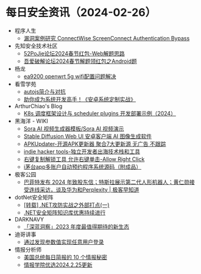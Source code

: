 # 每日安全资讯（2024-02-26）

- 程序人生
  - [漏洞案例研究 ConnectWise ScreenConnect Authentication Bypass](http://programlife.net/2024/02/25/ConnectWise-ScreenConnect-Authentication-Bypass/)
- 先知安全技术社区
  - [52PoJie论坛2024春节红包-Web解题思路](https://xz.aliyun.com/t/13728)
  - [吾爱破解论坛2024春节解题领红包之Android题](https://xz.aliyun.com/t/13807)
- 杨龙
  - [ea9200 openwrt 5g wifi配置问题解决](https://www.yanglong.pro/ea9200-openwrt-5g-wifi%e9%85%8d%e7%bd%ae%e9%97%ae%e9%a2%98%e8%a7%a3%e5%86%b3/)
- 看雪学苑
  - [autojs简介与对抗](https://mp.weixin.qq.com/s?__biz=MjM5NTc2MDYxMw==&mid=2458542614&idx=1&sn=9573296d611194968fc1d0abb2d843f7&chksm=b18d529c86fadb8a87c559247031c1d812a8278862c600b2994939dd50bdf5ebdfb84cb52596&scene=58&subscene=0#rd)
  - [助你成为系统开发高手！《安卓系统定制实战》](https://mp.weixin.qq.com/s?__biz=MjM5NTc2MDYxMw==&mid=2458542614&idx=2&sn=b478571884ce5ad2ae17784c337a96bc&chksm=b18d529c86fadb8a2c2d621e255c22d0adc1d6dd29f5f0d8295d3a31aa8c98cd57978593e820&scene=58&subscene=0#rd)
- ArthurChiao's Blog
  - [K8s 调度框架设计与 scheduler plugins 开发部署示例（2024）](https://arthurchiao.github.io/blog/k8s-scheduling-plugins-zh/)
- 黑海洋 - WIKI
  - [Sora AI 视频生成器模板/Sora AI 视频演示](https://blog.upx8.com/4079)
  - [Stable Diffusion Web UI 安卓客户端 AI 图像生成软件](https://blog.upx8.com/4078)
  - [APKUpdater-开源APK更新器 聚合7大更新源 无广告 不跟踪](https://blog.upx8.com/4077)
  - [indie hacker tools-独立开发者出海技术栈和工具](https://blog.upx8.com/4076)
  - [右键复制解锁工具 允许右键单击-Allow Right Click](https://blog.upx8.com/4075)
  - [i茅台app多账户自动预约程序系统源码（附成品）](https://blog.upx8.com/4074)
- 极客公园
  - [巴菲特发布 2024 年致股东信；特斯拉展示第二代人形机器人；黄仁勋接受连线采访，谈及华为和Perplexity | 极客早知道](https://mp.weixin.qq.com/s?__biz=MTMwNDMwODQ0MQ==&mid=2653034187&idx=1&sn=d25ac08ef8fcc3f3209e35f564c8186d&chksm=7e576b7d4920e26bc8372f0f7eb666ac3aed25ef1196507c0959c0ade1fe0a8177acfc99aded&scene=58&subscene=0#rd)
- dotNet安全矩阵
  - [[转载] .NET攻防实战之外部打点(一)](https://mp.weixin.qq.com/s?__biz=MzUyOTc3NTQ5MA==&mid=2247490811&idx=1&sn=745500ce1d3cd0312c899f6eb9a0aeca&chksm=fa5ab216cd2d3b00b21a32579cf00fb7ad68d1d4963a9cd3d9da61874ec5825477f493bc4d5b&scene=58&subscene=0#rd)
  - [.NET安全矩阵知识库优惠持续进行](https://mp.weixin.qq.com/s?__biz=MzUyOTc3NTQ5MA==&mid=2247490811&idx=2&sn=0352cda3f20d63bc72a145475c3e3949&chksm=fa5ab216cd2d3b007cc274c0aa55dc7fde40c536ff6a9b36bd3af85a898bfb802d7f2eba9525&scene=58&subscene=0#rd)
- DARKNAVY
  - [「深蓝洞察」2023 年度最值得期待的新生态](https://mp.weixin.qq.com/s?__biz=MzkyMjM5MTk3NQ==&mid=2247485433&idx=1&sn=17bc4f6859ed9d9500c65f72ae327bc0&chksm=c1f44331f683ca27b1b91cf722a299396261c3eb2e10e81cc24e1ac40638ee35523360ab0037&scene=58&subscene=0#rd)
- 迪哥讲事
  - [通过发现参数值实现任意用户登录](https://mp.weixin.qq.com/s?__biz=MzIzMTIzNTM0MA==&mid=2247493622&idx=1&sn=077673f5190019732f79625a77cc4cf0&chksm=e8a5ed95dfd2648389c1e0d2b7f0ec21358a7a9a18a54e5eae167bcc3b4b5a3c66a13b4c58b0&scene=58&subscene=0#rd)
- 情报分析师
  - [美国总统每日简报的 10 个情报秘密](https://mp.weixin.qq.com/s?__biz=MzA3Mjc1MTkwOA==&mid=2650546400&idx=1&sn=8986175e99f5bb8aaf76cddd29726346&chksm=87110eabb06687bdc72009caffc49ba5d187034514e7346389a36451a737100b94829b0bbceb&scene=58&subscene=0#rd)
  - [情报学院优选2024.2.25更新](https://mp.weixin.qq.com/s?__biz=MzA3Mjc1MTkwOA==&mid=2650546400&idx=2&sn=d7a59233e0b20d6cd6a600f573a93b50&chksm=87110eabb06687bd72600a37369fc0f0fa77e6a3028d087789c599dd176426f38467e355c02f&scene=58&subscene=0#rd)
